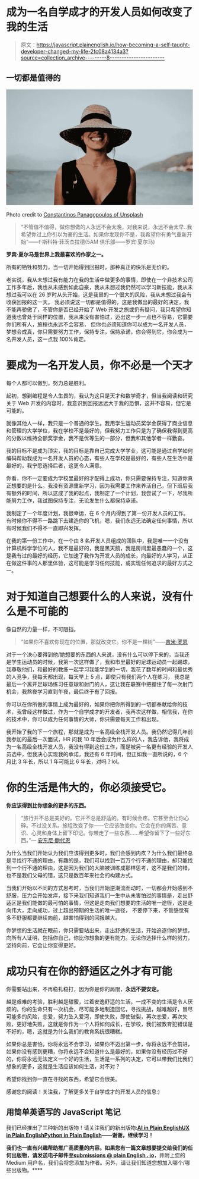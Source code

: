 # 成为一名自学成才的开发人员如何改变了我的生活

> 原文：<https://javascript.plainenglish.io/how-becoming-a-self-taught-developer-changed-my-life-2fc08a4134a3?source=collection_archive---------8----------------------->

## 一切都是值得的

![](img/1a49a0884a079413f0d46bb32a97ca95.png)

Photo credit to [Constantinos Panagopoulos of Unsplash](https://unsplash.com/photos/fLABFYSN188)

> “不管值不值得，做你想做的人永远不会太晚，对我来说，永远不会太早..我希望你过上你引以为豪的生活。如果你发现你不是，我希望你有勇气重新开始”——f·斯科特·菲茨杰拉德(5AM 俱乐部——罗宾·夏尔马)

**罗宾·夏尔马是世界上我最喜欢的作家之一。**

所有的牺牲和努力，当一切开始得到回报时，那种真正的快乐是无价的。

老实说，我从未想过我有能力在我的生活中做更多的事情，即使在一个非技术公司工作多年后，我也从未感到如此自豪，我从未想过我仍然可以学习新技能，我从未想过我可以在 26 岁时从头开始，这是我冒的一个很大的风险，我从未想过我会有收获回报的这一天。 我必须说这一切都是值得的，这是我做出的最好的决定，我不能再骄傲了，不管你是否已经开始了 Web 开发之旅或仍有疑问，我只希望你知道我也曾处于同样的位置，我从来没有害怕过，迈出这一步一点也不容易，它需要你们所有人，旅程也永远不会容易， 但你也必须知道你可以成为一名开发人员，梦想会成真，你只需要努力工作，保持专注，保持承诺，你会得到它，你会成为一名开发人员，这一点我 100%肯定。

# 要成为一名开发人员，你不必是一个天才

每个人都可以做到，努力总是胜利。

起初，想到编程是令人生畏的，我认为这只是天才和数学奇才，但当我阅读和研究关于 Web 开发的内容时，我意识到回报远远大于我的恐惧，这并不容易，但它是可能的。

就像其他人一样，我只是一个普通的学生。我用学生运动员奖学金获得了商业信息和管理的大学学位，我在学校不是最好的，但我努力工作只是为了确保我得到更高的分数以维持全额奖学金，我不是优等生的一部分，但我和其他学者一样勤奋。

我的目标不是成为顶尖，我的目标是靠自己完成大学学业，这可能是通过自学如何编码帮助我成为一名开发人员的心态，有些人在学校是最好的，有些人在生活中是最好的，我宁愿选择后者，这更令人满意。

你看，你不一定要成为学校里最好的才配得上成功，你只需要保持专注，知道你真正想要的是什么。我没有资源重新学习，因为我需要工作来养活自己，但下班后我有额外的时间，所以这成了我的起点，我制定了一个计划，我尝试了一下，尽我所能努力工作，我试图保持专注，无论发生什么都保持承诺。

我制定了一个年度计划，我很幸运，在 6 个月内得到了第一份开发人员的工作。有时候你不得不一路跳下去建造你的飞机，嗯，我们永远无法确定任何事情，所以有时候我们不得不一直即兴发挥。

在我的第一份工作中，在一个由 8 名开发人员组成的团队中，我是唯一一个没有计算机科学学位的人，我不是最好的，我是黑天鹅，我是房间里最愚蠢的一个，这是我有过的最好的经历，它加速了我作为开发人员的成长，向最好的人学习，从正在做这件事的人那里体验，这可能是学习任何技能，或实现任何追求的最好方式之一。

# 对于知道自己想要什么的人来说，没有什么是不可能的

像自然的力量一样，不可阻挡。

> “如果你不喜欢你现在的位置，那就改变它。你不是一棵树”——[吉米·罗恩](https://www.goodreads.com/quotes/8115058-if-you-don-t-like-where-you-are-change-it-you-re)

对于一个决心要得到他/她想要的东西的人来说，没有什么可以停下来的，当我还是学生运动员的时候，我第一次这样做了，我和市里最好的足球运动员一起踢球，我尊敬他们，和最好的教练一起学习我能学到的一切，我花了数年的时间和最优秀的人竞争，我每天都出现，每天早上 5 点，即使只有我们两个人在练习， 我总是最后一个离开足球场练习任意球和射门的人，这让我在联赛中把握住了每一次射门机会，我熬夜学习直到午夜，最后终于有了回报。

你可以在你所做的事情上成为最好的，如果你把你所得到的一切都奉献给你的技术，我曾经这样做过，作为一个自学成才的开发者，我再次这样做，相信我，在你的技术中，你可以成为任何事情的大师，你只需要每天工作和出现。

我开始了我的下一个旅程，那就是成为一名高级全栈开发人员。我仍然记得几年前我参加的最后一次面试，HR 问我 10 年后会成为什么样的人，我告诉他，我将成为一名高级全栈开发人员，我没有得到这份工作，而是被另一名更有经验的开发人员选中，但我决心实现我的承诺，我还有 6 年时间，但正如我一直所说的，6 个月比 3 年长，所以 1 年可能比 6 年长，对吗？lol。

# 你的生活是伟大的，你必须接受它。

**你应该得到比你想象的更多的东西。**

> “旅行并不总是美好的。它并不总是舒适的。有时候会疼。它甚至会让你心碎。不过没关系。旅程改变了你——它应该改变你。它会在你的痛苦、意识、心灵和身体上留下印记。你带走了一些东西……希望你留下了一些好东西。”— [安东尼·鲍代恩](https://www.goodreads.com/quotes/872000-travel-isn-t-always-pretty-it-isn-t-always-comfortable-sometimes-it)

为什么当我们开始认为我们应该得到更多时，我们会感到内疚？为什么我们最终总是寻找行不通的理由，有趣的是，我们可以找到一百万个行不通的理由，却只能找到一个行不通的理由，这是因为我们的大脑被训练成那样思考，这不是我们的错，也不是我们父母的错，这只是数百年来社会的构建方式。

当我们开始以不同的方式思考时，当我们开始逆潮流而动时，一切都会开始感到不舒服，压力会开始发痒，接下来我们知道我们一生中从未害怕过的事情是，走出舒适区是我们能做的最可怕的事情，但这是走向我们想要的生活的唯一途径，这是走向伟大，走向成功，过上超出预期的生活的唯一途径， 不要停下来，不管感觉有多不舒服都要继续向前，越害怕得到的回报越大。

你梦想的生活就在眼前，你只需要站出来，走出舒适的生活，开始追逐你的梦想，向所有人证明，包括你自己，你比你想象的更有能力。无论你选择什么样的努力，坚持向前，它会让你变得更好。

# 成功只有在你的舒适区之外才有可能

你需要站出来，不再稳扎稳打，因为你是你的局限，**永远不要安定。**

越是艰难的考验，胜利越是甜蜜，过着安逸舒适的生活，一成不变的生活是令人厌烦的。你的生命只有一次机会，尽可能多地制造回忆，寻找挑战，越难越好，冒尽可能多的风险，恋爱，努力坠入爱河，即使失败，即使破裂，再次恋爱，再次失败，更好地失败，这就是你作为一个人将如何成长，在学校，我们被教育犯错误是不好的，嗯，这就是为什么我们的教育系统很糟糕。

如果你总是害怕，你将永远不会学习，如果你不迈出第一步，你将永远不会前进，如果你没有感到更糟，你将永远不会知道什么是最好的，如果你没有经历过不好的，你将永远无法定义一个好的生活，生活是一系列的决定，它可以带我们比我们想象的更多，这就是生活应该如何生活，对不对？

希望你找到你一直在寻找的东西，希望它会很美。

感谢您的阅读！关注我，了解更多关于自学成才的开发人员的信息:)

## **用简单英语写的 JavaScript 笔记**

我们已经推出了三种新的出版物！请关注我们的新出版物:[**AI in Plain English**](https://medium.com/ai-in-plain-english)[**UX in Plain English**](https://medium.com/ux-in-plain-english)[**Python in Plain English**](https://medium.com/python-in-plain-english)**——谢谢，继续学习！**

**我们也一直有兴趣帮助推广高质量的内容。如果您有一篇文章想要提交给我们的任何出版物，请发送电子邮件至[**submissions @ plain English . io**](mailto:submissions@plainenglish.io)**，并附上您的 Medium 用户名，我们会将您添加为作者。另外，请让我们知道您想加入哪个/哪些出版物。****